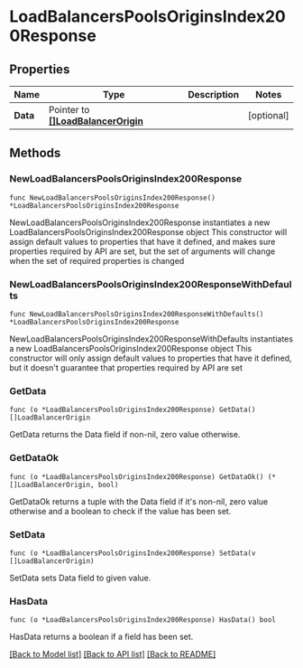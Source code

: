 # LoadBalancersPoolsOriginsIndex200Response

## Properties

Name | Type | Description | Notes
------------ | ------------- | ------------- | -------------
**Data** | Pointer to [**[]LoadBalancerOrigin**](LoadBalancerOrigin.md) |  | [optional] 

## Methods

### NewLoadBalancersPoolsOriginsIndex200Response

`func NewLoadBalancersPoolsOriginsIndex200Response() *LoadBalancersPoolsOriginsIndex200Response`

NewLoadBalancersPoolsOriginsIndex200Response instantiates a new LoadBalancersPoolsOriginsIndex200Response object
This constructor will assign default values to properties that have it defined,
and makes sure properties required by API are set, but the set of arguments
will change when the set of required properties is changed

### NewLoadBalancersPoolsOriginsIndex200ResponseWithDefaults

`func NewLoadBalancersPoolsOriginsIndex200ResponseWithDefaults() *LoadBalancersPoolsOriginsIndex200Response`

NewLoadBalancersPoolsOriginsIndex200ResponseWithDefaults instantiates a new LoadBalancersPoolsOriginsIndex200Response object
This constructor will only assign default values to properties that have it defined,
but it doesn't guarantee that properties required by API are set

### GetData

`func (o *LoadBalancersPoolsOriginsIndex200Response) GetData() []LoadBalancerOrigin`

GetData returns the Data field if non-nil, zero value otherwise.

### GetDataOk

`func (o *LoadBalancersPoolsOriginsIndex200Response) GetDataOk() (*[]LoadBalancerOrigin, bool)`

GetDataOk returns a tuple with the Data field if it's non-nil, zero value otherwise
and a boolean to check if the value has been set.

### SetData

`func (o *LoadBalancersPoolsOriginsIndex200Response) SetData(v []LoadBalancerOrigin)`

SetData sets Data field to given value.

### HasData

`func (o *LoadBalancersPoolsOriginsIndex200Response) HasData() bool`

HasData returns a boolean if a field has been set.


[[Back to Model list]](HOW-TO.md#documentation-for-models) [[Back to API list]](HOW-TO.md#documentation-for-api-endpoints) [[Back to README]](HOW-TO.md)


